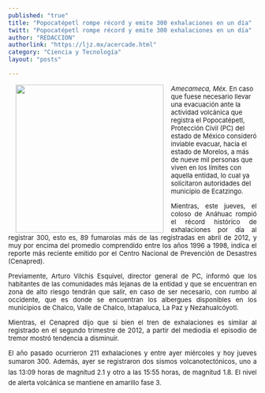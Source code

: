 ```yaml
---
published: "true"
title: "Popocatépetl rompe récord y emite 300 exhalaciones en un día"
twitt: "Popocatépetl rompe récord y emite 300 exhalaciones en un día"
author: "REDACCION"
authorlink: "https://ljz.mx/acercade.html"
category: "Ciencia y Tecnología"
layout: "posts"

---
```


<img src="http://ljz.mx/images/stories/fotos_mayo2013/popocatep.jpg" border="0" width="300" style="margin-left: 15px; margin-right: 15px; float: left;" />

<p style="text-align: justify;" />

<span style="font-size: small;"><em>Amecameca, Méx. </em>En caso que fuese necesario llevar una evacuación ante la actividad volcánica que registra el Popocatépetl, Protección Civil (PC) del estado de México consideró inviable evacuar, hacia el estado de Morelos, a más de nueve mil personas que viven en los límites con aquella entidad, lo cual ya solicitaron autoridades del municipio de Ecatzingo.</span> </p> 
<span style="font-size: small;"> </span>
</p>

<p style="text-align: justify;">
  <span style="font-size: small;">Mientras, este jueves, el coloso de Anáhuac rompió el récord histórico de exhalaciones por día al registrar 300, esto es, 89 fumarolas más de las registradas en abril de 2012, y muy por encima del promedio comprendido entre los años 1996 a 1998, indica el reporte más reciente emitido por el Centro Nacional de Prevención de Desastres (Cenapred).</span>
</p>

<span style="font-size: small;"> </span>

<p style="text-align: justify;">
  <span style="font-size: small;">Previamente, Arturo Vilchis Esquivel, director general de PC, informó que los habitantes de las comunidades más lejanas de la entidad y que se encuentran en zona de alto riesgo tendrán que salir, en caso de ser necesario, con rumbo al occidente, que es donde se encuentran los albergues disponibles en los municipios de Chalco, Valle de Chalco, Ixtapaluca, La Paz y Nezahualcóyotl.</span>
</p>

<span style="font-size: small;"> </span>

<p style="text-align: justify;">
  <span style="font-size: small;">Mientras, el Cenapred dijo que si bien el tren de exhalaciones es similar al registrado en el segundo trimestre de 2012, a partir del mediodía el episodio de tremor mostró tendencia a disminuir.</span>
</p>

<span style="font-size: small;"> </span>

<p style="text-align: justify;">
  <span style="font-size: small;">El año pasado ocurrieron 211 exhalaciones y entre ayer miércoles y hoy jueves sumaron 300. Además, ayer se registraron dos sismos volcanotectónicos, uno a las 13:09 horas de magnitud 2.1 y otro a las 15:55 horas, de magnitud 1.8. El nivel de alerta volcánica se mantiene en amarillo fase 3.</span>
</p>
